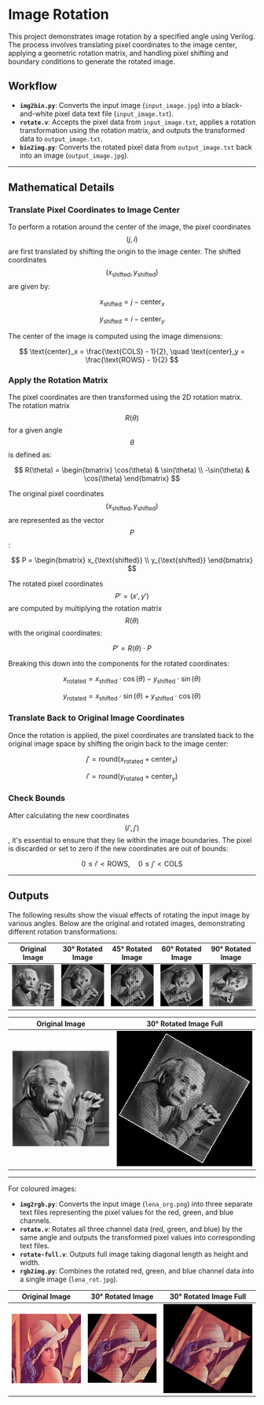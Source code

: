 
# Image Rotation  

This project demonstrates image rotation by a specified angle using Verilog. The process involves translating pixel coordinates to the image center, applying a geometric rotation matrix, and handling pixel shifting and boundary conditions to generate the rotated image.  

## Workflow  

- **`img2bin.py`**: Converts the input image (`input_image.jpg`) into a black-and-white pixel data text file (`input_image.txt`).  
- **`rotate.v`**: Accepts the pixel data from `input_image.txt`, applies a rotation transformation using the rotation matrix, and outputs the transformed data to `output_image.txt`.  
- **`bin2img.py`**: Converts the rotated pixel data from `output_image.txt` back into an image (`output_image.jpg`).  

---

## Mathematical Details  

### Translate Pixel Coordinates to Image Center  

To perform a rotation around the center of the image, the pixel coordinates $$(j, i)$$ are first translated by shifting the origin to the image center. The shifted coordinates $$(x_{\text{shifted}}, y_{\text{shifted}})$$ are given by:  

$$
x_{\text{shifted}} = j - \text{center}_x
$$  

$$
y_{\text{shifted}} = i - \text{center}_y
$$  

The center of the image is computed using the image dimensions:  

$$
\text{center}_x = \frac{\text{COLS} - 1}{2}, \quad \text{center}_y = \frac{\text{ROWS} - 1}{2}
$$  

### Apply the Rotation Matrix  

The pixel coordinates are then transformed using the 2D rotation matrix. The rotation matrix $$R(\theta)$$ for a given angle $$\theta$$ is defined as:  

$$
R(\theta) = 
\begin{bmatrix}
\cos(\theta) & \sin(\theta) \\
-\sin(\theta) & \cos(\theta)
\end{bmatrix}
$$  

The original pixel coordinates $$(x_{\text{shifted}}, y_{\text{shifted}})$$ are represented as the vector $$P$$:  

$$
P = 
\begin{bmatrix}
x_{\text{shifted}} \\
y_{\text{shifted}}
\end{bmatrix}
$$  

The rotated pixel coordinates $$P' = (x', y')$$ are computed by multiplying the rotation matrix $$R(\theta)$$ with the original coordinates:  

$$
P' = R(\theta) \cdot P
$$  

Breaking this down into the components for the rotated coordinates:  

$$
x_{\text{rotated}} = x_{\text{shifted}} \cdot \cos(\theta) - y_{\text{shifted}} \cdot \sin(\theta)
$$  

$$
y_{\text{rotated}} = x_{\text{shifted}} \cdot \sin(\theta) + y_{\text{shifted}} \cdot \cos(\theta)
$$  

### Translate Back to Original Image Coordinates  

Once the rotation is applied, the pixel coordinates are translated back to the original image space by shifting the origin back to the image center:  

$$
j' = \text{round}(x_{\text{rotated}} + \text{center}_x)
$$  

$$
i' = \text{round}(y_{\text{rotated}} + \text{center}_y)
$$  

### Check Bounds  

After calculating the new coordinates $$(i', j')$$, it's essential to ensure that they lie within the image boundaries. The pixel is discarded or set to zero if the new coordinates are out of bounds:  

$$
0 \leq i' < \text{ROWS}, \quad 0 \leq j' < \text{COLS}
$$  

---

## Outputs  

The following results show the visual effects of rotating the input image by various angles. Below are the original and rotated images, demonstrating different rotation transformations:

| Original Image           | 30° Rotated Image          | 45° Rotated Image          | 60° Rotated Image          | 90° Rotated Image          |  
|---------------------------|----------------------------|----------------------------|----------------------------|----------------------------|  
| ![Input Image](input_image.jpg) | ![30° Rotated](30deg.jpg) | ![45° Rotated](45deg.jpg) | ![60° Rotated](60deg.jpg) | ![90° Rotated](90deg.jpg) |  


| Original Image           | 30° Rotated Image Full          |
|---------------------------|----------------------------|
| ![Input Image](input_image.jpg) | ![30° Rotated Full](output_image_rot_full.jpg) | 

---

For coloured images:

- **`img2rgb.py`**: Converts the input image (`lena_org.png`) into three separate text files representing the pixel values for the red, green, and blue channels.
- **`rotate.v`**: Rotates all three channel data (red, green, and blue) by the same angle and outputs the transformed pixel values into corresponding text files.
- **`rotate-full.v`**: Outputs full image taking diagonal length as height and width.
- **`rgb2img.py`**: Combines the rotated red, green, and blue channel data into a single image (`lena_rot.jpg`).



| Original Image           | 30° Rotated Image          | 30° Rotated Image  Full     |  
|---------------------------|----------------------------|----------------------------|
| ![Original Image](lena_org.png) | ![30° Rotated](lena_rot.jpg) | ![30° Rotated Full](lena_rot_full.jpg) |




